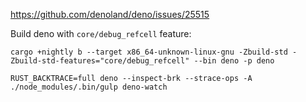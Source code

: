 https://github.com/denoland/deno/issues/25515

Build deno with `core/debug_refcell` feature:

```
cargo +nightly b --target x86_64-unknown-linux-gnu -Zbuild-std -Zbuild-std-features="core/debug_refcell" --bin deno -p deno
```

```
RUST_BACKTRACE=full deno --inspect-brk --strace-ops -A ./node_modules/.bin/gulp deno-watch
```
